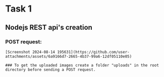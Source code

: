# Task 1

## Nodejs REST api's creation

### POST request:
    [Screenshot 2024-08-14 195631](https://github.com/user-attachments/assets/6a9166d7-2665-4b37-99a6-12df05110e05)
    
    ### To get the uploaded images create a folder "uploads" in the root directory before sending a POST request.
